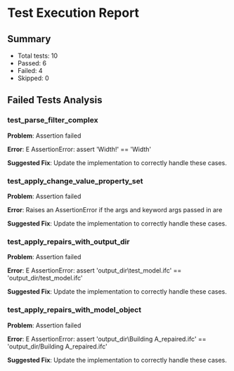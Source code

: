 # Test Execution Report

## Summary

- Total tests: 10
- Passed: 6
- Failed: 4
- Skipped: 0

## Failed Tests Analysis

### test_parse_filter_complex

**Problem**: Assertion failed

**Error**: E       AssertionError: assert 'Width!' == 'Width'

**Suggested Fix**: Update the implementation to correctly handle these cases.

### test_apply_change_value_property_set

**Problem**: Assertion failed

**Error**: Raises an AssertionError if the args and keyword args passed in are

**Suggested Fix**: Update the implementation to correctly handle these cases.

### test_apply_repairs_with_output_dir

**Problem**: Assertion failed

**Error**: E       AssertionError: assert 'output_dir\\test_model.ifc' == 'output_dir/test_model.ifc'

**Suggested Fix**: Update the implementation to correctly handle these cases.

### test_apply_repairs_with_model_object

**Problem**: Assertion failed

**Error**: E       AssertionError: assert 'output_dir\\Building A_repaired.ifc' == 'output_dir/Building A_repaired.ifc'

**Suggested Fix**: Update the implementation to correctly handle these cases.
